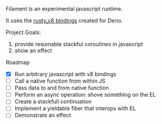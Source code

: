 Filament is an experimental javascript runtime.

It uses the [rusty_v8 bindings](https://docs.rs/rusty_v8/0.32.0/rusty_v8/) created for Deno.

Project Goals:

1. provide resumable stackful coroutines in javascript
2. show an effect

Roadmap

- [x] Run arbitrary javascript with v8 bindings
- [ ] Call a native function from within JS
- [ ] Pass data to and from native function  
- [ ] Perform an async operation: shove something on the EL
- [ ] Create a stackfull continuation
- [ ] Implement a yieldable fiber that interops with EL
- [ ] Demonstrate an effect